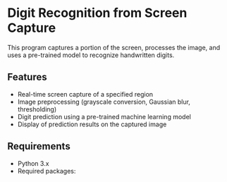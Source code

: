 
# Digit Recognition from Screen Capture

This program captures a portion of the screen, processes the image, and uses a pre-trained model to recognize handwritten digits.

## Features
- Real-time screen capture of a specified region
- Image preprocessing (grayscale conversion, Gaussian blur, thresholding)
- Digit prediction using a pre-trained machine learning model
- Display of prediction results on the captured image

## Requirements
- Python 3.x
- Required packages:
